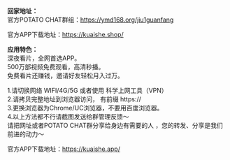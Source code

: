 **回家地址：**    
 官方POTATO CHAT群组：<https://ymd168.org/jiu1guanfang>  
   
 官方APP下载地址：<https://kuaishe.shop/> 
 


  
**应用特色：**  
深夜看片，全网首选APP。  
500万部视频免费观看，高清秒播。    
免费看片还赚钱，邀请好友轻松月入过万。    

1.请切换网络 WIFI/4G/5G 或者使用 科学上网工具（VPN）  
2.请拷贝完整地址到浏览器访问， 有前缀 https://  
3.更换浏览器为Chrome/UC浏览器，不要用百度浏览器。  
4.以上方法都不行请截图发送给群管理反馈～  
请把网址或者POTATO CHAT群分享给身边有需要的人 ，您的转发、分享是我们前进的动力～  


    
官方APP下载地址：<https://kuaishe.app/>  

  

  
